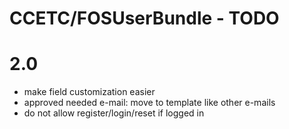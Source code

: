 # CCETC/FOSUserBundle - TODO

# 2.0
- make field customization easier
- approved needed e-mail: move to template like other e-mails
- do not allow register/login/reset if logged in
